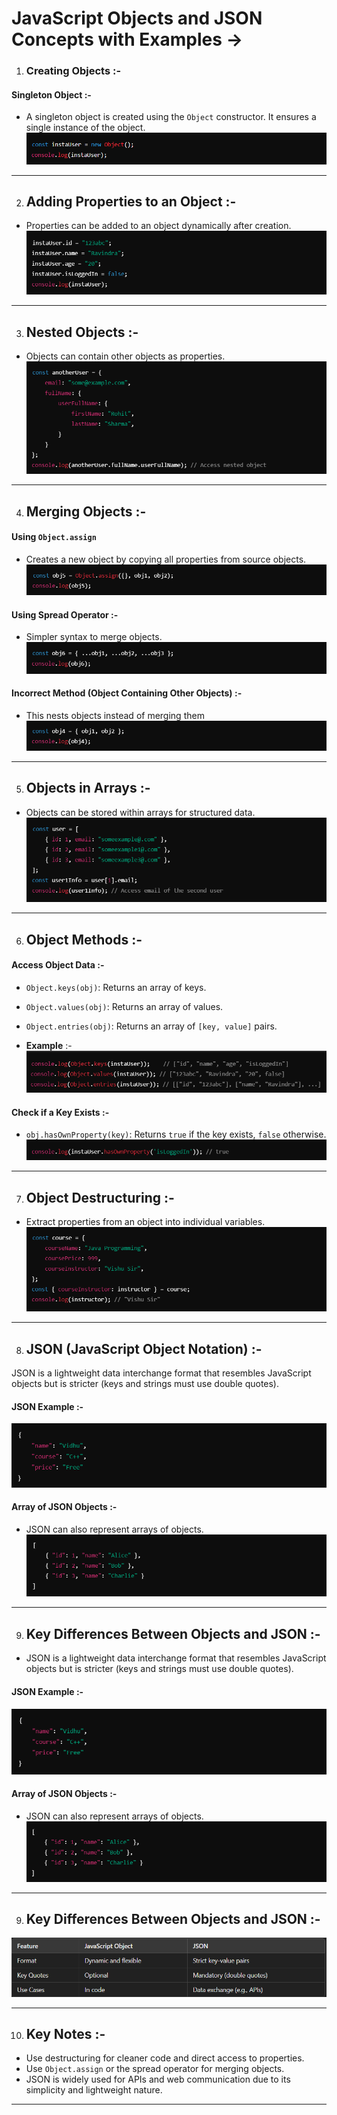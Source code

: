 # JavaScript Objects and JSON Concepts with Examples ->

1. ### Creating Objects :-
#### Singleton Object :-
- A singleton object is created using the `Object` constructor. It ensures a single instance of the object.
![alt text](../Images/image-88.png)

__________________________________________________________________________________________________________________________________

2. ## Adding Properties to an Object :-
- Properties can be added to an object dynamically after creation.
![alt text](../Images/image-89.png)

__________________________________________________________________________________________________________________________________

3. ## Nested Objects :-
- Objects can contain other objects as properties.
![alt text](../Images/image-90.png)

__________________________________________________________________________________________________________________________________

4. ## Merging Objects :-
 #### Using `Object.assign`
- Creates a new object by copying all properties from source objects.
![alt text](../Images/image-91.png)

#### Using Spread Operator :-
- Simpler syntax to merge objects.
![alt text](../Images/image-92.png)

#### Incorrect Method (Object Containing Other Objects) :-
- This nests objects instead of merging them
![alt text](../Images/image-93.png)

_________________________________________________________________________________________________________________________________

5. ## Objects in Arrays :-
- Objects can be stored within arrays for structured data.
![alt text](../Images/image-94.png)

_________________________________________________________________________________________________________________________________

6. ## Object Methods :-
#### Access Object Data :-
- `Object.keys(obj)`: Returns an array of keys.
- `Object.values(obj)`: Returns an array of values.
- `Object.entries(obj)`: Returns an array of `[key, value]` pairs.

- **Example** :-
![alt text](../Images/image-95.png)

#### Check if a Key Exists :-
- `obj.hasOwnProperty(key)`: Returns `true` if the key exists, `false` otherwise.
![alt text](../Images/image-96.png)

_________________________________________________________________________________________________________________________________

7. ## Object Destructuring :-
- Extract properties from an object into individual variables.
![alt text](../Images/image-97.png)

__________________________________________________________________________________________________________________________________

8. ## JSON (JavaScript Object Notation) :-
JSON is a lightweight data interchange format that resembles JavaScript objects but is stricter (keys and strings must use double quotes).

#### JSON Example :-
![alt text](../Images/image-98.png)

#### Array of JSON Objects :-
- JSON can also represent arrays of objects.
![alt text](../Images/image-99.png)

__________________________________________________________________________________________________________________________________

9. ## Key Differences Between Objects and JSON :-
- JSON is a lightweight data interchange format that resembles JavaScript objects but is stricter (keys and strings must use double quotes).

#### JSON Example :-
![alt text](../Images/image-100.png)

#### Array of JSON Objects :-
- JSON can also represent arrays of objects.
![alt text](../Images/image-101.png)

__________________________________________________________________________________________________________________________________

9. ## Key Differences Between Objects and JSON :-
![alt text](../Images/image-102.png)

__________________________________________________________________________________________________________________________________

10. ## Key Notes :-
- Use destructuring for cleaner code and direct access to properties.
- Use `Object.assign` or the spread operator for merging objects.
- JSON is widely used for APIs and web communication due to its simplicity and lightweight nature.

__________________________________________________________________________________________________________________________________